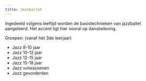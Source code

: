 ```yaml
---
title: Jazzballet
---
```

Ingedeeld volgens leeftijd worden de basistechnieken van jazzballet aangeleerd. Het accent ligt hier vooral op dansbeleving.

Groepen: (vanaf het 3de leerjaar) 

* Jazz 8-10 jaar
* Jazz 10-12 jaar
* Jazz 12-15 jaar
* Jazz 15-18 jaar
* Jazz volwassenen
* Jazz gevorderden
